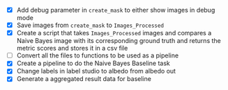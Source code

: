 - [x] Add debug parameter in `create_mask` to either show images in debug mode
- [x] Save images from `create_mask` to `Images_Processed`
- [x] Create a script that takes `Images_Processed` images and compares a Naive Bayes image with its corresponding ground truth and returns the metric scores and stores it in a csv file
- [ ] Convert all the files to functions to be used as a pipeline
- [x] Create a pipeline to do the Naive Bayes Baseline task
- [x] Change labels in label studio to albedo from albedo out
- [x] Generate a aggregated result data for baseline
